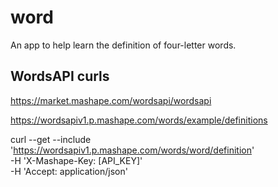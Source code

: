 # word

An app to help learn the definition of four-letter words.

## WordsAPI curls

https://market.mashape.com/wordsapi/wordsapi

https://wordsapiv1.p.mashape.com/words/example/definitions

curl --get --include 'https://wordsapiv1.p.mashape.com/words/word/definition' \
  -H 'X-Mashape-Key: [API_KEY]' \
  -H 'Accept: application/json'